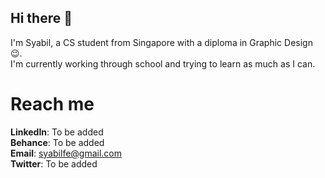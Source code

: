 ## Hi there 👋

I'm Syabil, a CS student from Singapore with a diploma in Graphic Design 😉.  
I'm currently working through school and trying to learn as much as I can.  

# Reach me
**LinkedIn**: To be added  
**Behance**: To be added  
**Email**: syabilfe@gmail.com  
**Twitter**: To be added  

<!--
**munkie50/munkie50** is a ✨ _special_ ✨ repository because its `README.md` (this file) appears on your GitHub profile.

Here are some ideas to get you started:

- 🔭 I’m currently working on ...
- 🌱 I’m currently learning ...
- 👯 I’m looking to collaborate on ...
- 🤔 I’m looking for help with ...
- 💬 Ask me about ...
- 📫 How to reach me: ...
- 😄 Pronouns: ...
- ⚡ Fun fact: ...
-->
